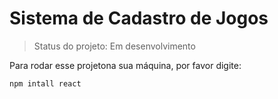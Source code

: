 <h1>Sistema de Cadastro de Jogos</h1>

> Status do projeto: Em desenvolvimento

Para rodar esse projetona sua máquina, por favor digite:

```
npm intall react
```
